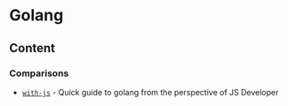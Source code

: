 # Golang


## Content
### Comparisons
- [`with-js`](./comparisons/WithJS.md) - Quick guide to golang from the perspective of JS Developer
